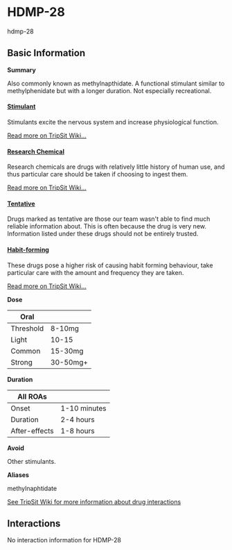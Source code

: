 # HDMP-28

hdmp-28

## Basic Information

**Summary**

Also commonly known as methylnapthidate. A functional stimulant similar to methylphenidate but with a longer duration. Not especially recreational.

#### [Stimulant](/category/stimulant)

Stimulants excite the nervous system and increase physiological function.

[Read more on TripSit Wiki...](#{category.wiki})

#### [Research Chemical](/category/research-chemical)

Research chemicals are drugs with relatively little history of human use, and thus particular care should be taken if choosing to ingest them.

[Read more on TripSit Wiki...](#{category.wiki})

#### [Tentative](/category/tentative)

Drugs marked as tentative are those our team wasn't able to find much reliable information about. This is often because the drug is very new. Information listed under these drugs should not be entirely trusted.

#### [Habit-forming](/category/habit-forming)

These drugs pose a higher risk of causing habit forming behaviour, take particular care with the amount and frequency they are taken.

[Read more on TripSit Wiki...](#{category.wiki})

**Dose**

| Oral      |          |
| --------- | -------- |
| Threshold | 8-10mg   |
| Light     | 10-15    |
| Common    | 15-30mg  |
| Strong    | 30-50mg+ |

**Duration**

| All ROAs      |              |
| ------------- | ------------ |
| Onset         | 1-10 minutes |
| Duration      | 2-4 hours    |
| After-effects | 1-8 hours    |

**Avoid**

Other stimulants.

**Aliases**

methylnaphtidate  

[See TripSit Wiki for more information about drug interactions](http://combo.tripsit.me/)

## Interactions

No interaction information for HDMP-28